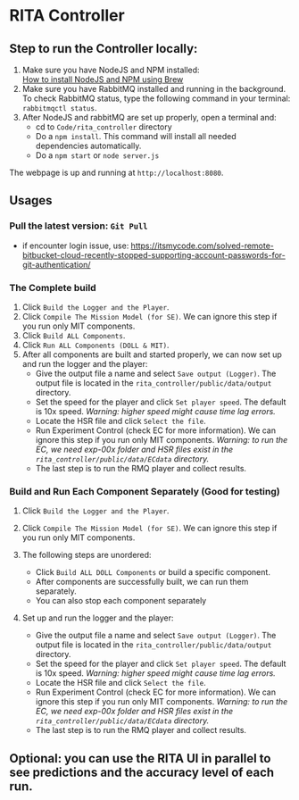 # RITA Controller

## Step to run the Controller locally:

1. Make sure you have NodeJS and NPM installed: <br> [How to install NodeJS and NPM using Brew](https://dyclassroom.com/howto-mac/how-to-install-nodejs-and-npm-on-mac-using-homebrew)
2. Make sure you have RabbitMQ installed and running in the background. To check RabbitMQ status, type the following command in your terminal: `rabbitmqctl status`.
3. After NodeJS and rabbitMQ are set up properly, open a terminal and:
   - cd to `Code/rita_controller` directory
   - Do a `npm install`. This command will install all needed dependencies automatically.
   - Do a `npm start` or `node server.js`

The webpage is up and running at `http://localhost:8080`.

## Usages

### Pull the latest version: `Git Pull`

- if encounter login issue, use: https://itsmycode.com/solved-remote-bitbucket-cloud-recently-stopped-supporting-account-passwords-for-git-authentication/

### The Complete build

1. Click `Build the Logger and the Player`.
2. Click `Compile The Mission Model (for SE)`. We can ignore this step if you run only MIT components.
3. Click `Build ALL Components`.
4. Click `Run ALL Components (DOLL & MIT)`.
5. After all components are built and started properly, we can now set up and run the logger and the player:
   - Give the output file a name and select `Save output (Logger)`. The output file is located in the `rita_controller/public/data/output` directory.
   - Set the speed for the player and click `Set player speed`. The default is 10x speed. _Warning: higher speed might cause time lag errors._
   - Locate the HSR file and click `Select the file`.
   - Run Experiment Control (check EC for more information). We can ignore this step if you run only MIT components. _Warning: to run the EC, we need exp-00x folder and HSR files exist in the `rita_controller/public/data/ECdata` directory._
   - The last step is to run the RMQ player and collect results.

### Build and Run Each Component Separately (Good for testing)

1. Click `Build the Logger and the Player`.
2. Click `Compile The Mission Model (for SE)`. We can ignore this step if you run only MIT components.
3. The following steps are unordered:

   - Click `Build ALL DOLL Components` or build a specific component.
   - After components are successfully built, we can run them separately.
   - You can also stop each component separately

4. Set up and run the logger and the player:
   - Give the output file a name and select `Save output (Logger)`. The output file is located in the `rita_controller/public/data/output` directory.
   - Set the speed for the player and click `Set player speed`. The default is 10x speed. _Warning: higher speed might cause time lag errors._
   - Locate the HSR file and click `Select the file`.
   - Run Experiment Control (check EC for more information). We can ignore this step if you run only MIT components. _Warning: to run the EC, we need exp-00x folder and HSR files exist in the `rita_controller/public/data/ECdata` directory._
   - The last step is to run the RMQ player and collect results.

## Optional: you can use the RITA UI in parallel to see predictions and the accuracy level of each run.

